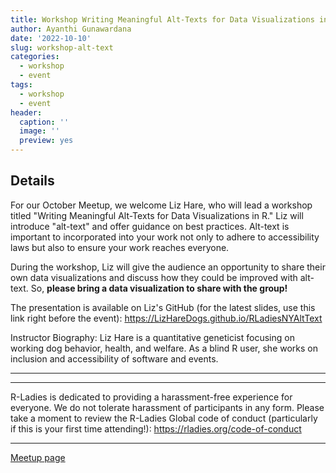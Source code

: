 ```yaml
---
title: Workshop Writing Meaningful Alt-Texts for Data Visualizations in R
author: Ayanthi Gunawardana
date: '2022-10-10'
slug: workshop-alt-text
categories:
  - workshop
  - event
tags:
  - workshop
  - event
header:
  caption: ''
  image: ''
  preview: yes
---
```


## Details

For our October Meetup, we welcome Liz Hare, who will lead a workshop titled "Writing Meaningful Alt-Texts for Data Visualizations in R." Liz will introduce "alt-text" and offer guidance on best practices. Alt-text is important to incorporated into your work not only to adhere to accessibility laws but also to ensure your work reaches everyone.

During the workshop, Liz will give the audience an opportunity to share their own data visualizations and discuss how they could be improved with alt-text. So, **please bring a data visualization to share with the group!**

The presentation is available on Liz's GitHub (for the latest slides, use this link right before the event): https://LizHareDogs.github.io/RLadiesNYAltText

Instructor Biography:
Liz Hare is a quantitative geneticist focusing on working dog behavior, health, and welfare. As a blind R user, she works on inclusion and accessibility of software and events.

---


***

R-Ladies is dedicated to providing a harassment-free experience for everyone. We do not tolerate harassment of participants in any form. Please take a moment to review the R-Ladies Global code of conduct (particularly if this is your first time attending!): https://rladies.org/code-of-conduct

---


[Meetup page](https://www.meetup.com/rladies-newyork/events/288750939/)